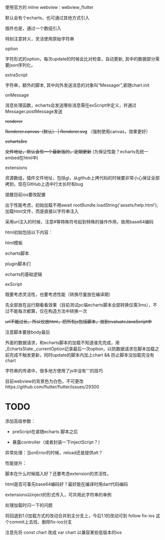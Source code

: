 使用官方的 inline webview : webview_flutter

默认会有个echarts，也可通过其他方式引入

插件也是，通过一个数组引入



特别注意转义，灵活使用原始字符串

option

字符形式的option，每次update的时候会比对检查，自动更新, 其中的数据部分需要json序列化，

extraScript

字符串，额外的脚本, 其中向外发送消息的对象叫“Messager”,紧随chart.init

onMessage

消息处理函数，echarts会发送哪些消息需在exScript中定义，并通过Messager.postMessage发送

~~renderer~~

~~Renderer.canvas（默认） | Renderer.svg~~ （强制使用canvas，效果更好）

~~echartsSrc~~

~~文件地址，默认会有一个最新版的，定期更新~~   (为保证性能？echarts先统一embed在html中)

extensions

资源数组，插件文件地址，包括gl，从github上拷代码的时候要非常小心保证全部拷到，现在GitHub上选中行太长时有bug

提醒目前ios要改配置



出于性能考虑，初始加载不用await rootBundle.loadString('assets/help.html');加载html文件，而是直接以字符串注入

采用uri注入的时候，注意#等特殊符号起到特殊的操作作用，故用base64编码



html初始包括以下内容：

html模板

echarts脚本

plugin脚本们

echarts的基础逻辑

exScript

既要考虑灵活性，也要考虑性能（转换尽量放在编译期）

先全部放在运行期看看效果（目前测试pc端echarts脚本全部转换仅需3ms），不过不能每次都算，仅在构造方法中转换一次

~~url不能过长，所以仅放html，把所有js包括脚本，放到evaluateJavaScript中~~

注意脚本要放body最后



外面的数据请求，和echarts脚本的加载不知道谁先完成，用\_EchartsState.\_currentOption记录最后一次option，以防数据请求在脚本加载之前完成不触发更新，同时update的脚本内加上chart && 防止脚本没加载完没有chart

字符串的传递中，很多地方使用了js中没有'''的技巧



目前webview的背景色为白色，不可更改https://github.com/flutter/flutter/issues/29300



# TODO

添加高级参数：

- preScript在紧随echarts 脚本之后

- 暴露controller（或者封装一下injectScript？）



异常处理：当onError的时候，reload还是提供alt？



性能提升：

脚本在什么时候插入好？还要考虑extension的灵活性，

html是否可事先base64编码好？最好能在编译时用dart代码编码

extensions以inject的形式传入，可共用此字符串的单例

处理加载时闪一下的问题



将回退到1.0加载方式的改动合并到主分支上，今后1.1的改动可到 follow fix-ios 这个commit上去找，删除fix-ios分支

注意先将 const chart 改成 var chart 以兼容某些低版本的ios
